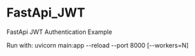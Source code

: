 # FastApi_JWT
FastApi JWT Authentication Example

Run with: uvicorn main:app --reload --port 8000 [--workers=N]
